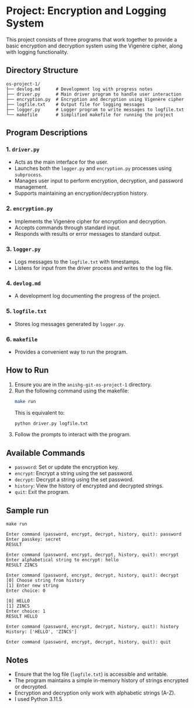 # Project: Encryption and Logging System

This project consists of three programs that work together to provide a basic encryption and decryption system using the Vigenère cipher, along with logging functionality.

## Directory Structure
```
os-project-1/
├── devlog.md      # Development log with progress notes
├── driver.py      # Main driver program to handle user interaction
├── encryption.py  # Encryption and decryption using Vigenère cipher
├── logfile.txt    # Output file for logging messages
├── logger.py      # Logger program to write messages to logfile.txt
└── makefile       # Simplified makefile for running the project
```

## Program Descriptions

### 1. `driver.py`
- Acts as the main interface for the user.
- Launches both the `logger.py` and `encryption.py` processes using `subprocess`.
- Manages user input to perform encryption, decryption, and password management.
- Supports maintaining an encryption/decryption history.

### 2. `encryption.py`
- Implements the Vigenère cipher for encryption and decryption.
- Accepts commands through standard input.
- Responds with results or error messages to standard output.

### 3. `logger.py`
- Logs messages to the `logfile.txt` with timestamps.
- Listens for input from the driver process and writes to the log file.

### 4. `devlog.md`
- A development log documenting the progress of the project.

### 5. `logfile.txt`
- Stores log messages generated by `logger.py`.

### 6. `makefile`
- Provides a convenient way to run the program.

## How to Run
1. Ensure you are in the `anishg-git-os-project-1` directory.
2. Run the following command using the makefile:
    ```bash
    make run
    ```
    This is equivalent to:
    ```bash
    python driver.py logfile.txt
    ```
3. Follow the prompts to interact with the program.

## Available Commands
- `password`: Set or update the encryption key.
- `encrypt`: Encrypt a string using the set password.
- `decrypt`: Decrypt a string using the set password.
- `history`: View the history of encrypted and decrypted strings.
- `quit`: Exit the program.

## Sample run
```
make run

Enter command (password, encrypt, decrypt, history, quit): password 
Enter passkey: secret
RESULT

Enter command (password, encrypt, decrypt, history, quit): encrypt 
Enter alphabetical string to encrypt: hello
RESULT ZINCS

Enter command (password, encrypt, decrypt, history, quit): decrypt
[0] Choose string from history
[1] Enter new string
Enter choice: 0

[0] HELLO
[1] ZINCS
Enter choice: 1
RESULT HELLO

Enter command (password, encrypt, decrypt, history, quit): history
History: ['HELLO', 'ZINCS']

Enter command (password, encrypt, decrypt, history, quit): quit
```

## Notes
- Ensure that the log file (`logfile.txt`) is accessible and writable.
- The program maintains a simple in-memory history of strings encrypted or decrypted.
- Encryption and decryption only work with alphabetic strings (A-Z).
- I used Python 3.11.5

